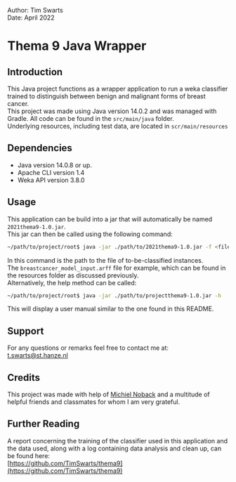 Author: Tim Swarts  
Date: April 2022

# Thema 9 Java Wrapper
## Introduction
This Java project functions as a wrapper application to run a weka classifier trained to distinguish between
benign and malignant forms of breast cancer.    
This project was made using Java version 14.0.2 and was managed with Gradle.
All code can be found in the `src/main/java` folder.   
Underlying resources, including test data, are located in `scr/main/resources`

## Dependencies
- Java version 14.0.8 or up.
- Apache CLI version 1.4
- Weka API version 3.8.0

## Usage
This application can be build into a jar that will automatically be named `2021thema9-1.0.jar`.   
This jar can then be called using the following command:
```bash
~/path/to/project/root$ java -jar ./path/to/2021thema9-1.0.jar -f <file-name>
```
In this command <file-name> is the path to the file of to-be-classified instances.    
The `breastcancer_model_input.arff` file for example, which can be found in the resources folder as discussed previously.   
Alternatively, the help method can be called:
```bash
~/path/to/project/root$ java -jar ./path/to/projectthema9-1.0.jar -h
```
This will display a user manual similar to the one found in this README.

## Support
For any questions or remarks feel free to contact me at:  
[t.swarts@st.hanze.nl](t.swarts@st.hanze.nl)

## Credits
This project was made with help of [Michiel Noback](https://michielnoback.github.io/bincourses/data_mining_project.html)
and a multitude of helpful friends and classmates for whom I am very grateful.

## Further Reading
A report concerning the training of the classifier used in this application and the data used, along with a log
containing data analysis and clean up, can be found here:   
[https://github.com/TimSwarts/thema9](https://github.com/TimSwarts/thema9)
